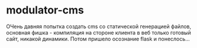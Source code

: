 # modulator-cms
ОЧень давняя попытка создать cms со статической генерацией файлов, основная фишка - компиляция на стороне клиента в веб только готовый сайт, никакой динамики.
Потом пришело осознание flask и понеслось...
